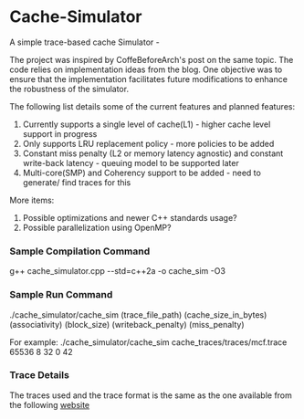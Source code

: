 # Cache-Simulator
A simple trace-based cache Simulator - 

The project was inspired by CoffeBeforeArch's post on the same topic. The code relies on implementation ideas from the blog. 
One objective was to ensure that the implementation facilitates future modifications to enhance the robustness of the simulator.

The following list details some of the current features and planned features:

1. Currently supports a single level of cache(L1) - higher cache level support in progress
2. Only supports LRU replacement policy - more policies to be added
3. Constant miss penalty (L2 or memory latency agnostic) and constant write-back latency - queuing model to be supported later
4. Multi-core(SMP) and Coherency support to be added - need to generate/ find traces for this

More items:
1. Possible optimizations and newer C++ standards usage?
2. Possible parallelization using OpenMP?

### Sample Compilation Command
g++ cache_simulator.cpp --std=c++2a -o cache_sim -O3

### Sample Run Command
./cache_simulator/cache_sim (trace_file_path) (cache_size_in_bytes) (associativity) (block_size) (writeback_penalty) (miss_penalty)

For example:
./cache_simulator/cache_sim cache_traces/traces/mcf.trace 65536 8 32 0 42

### Trace Details
The traces used and the trace format is the same as the one available from the following [website](https://occs.oberlin.edu/~ctaylor/classes/210SP13/cache.html)
